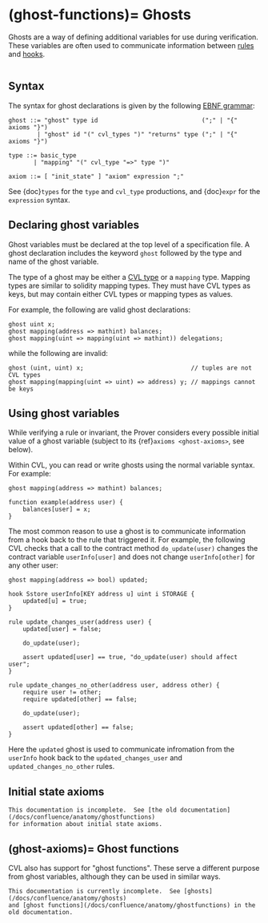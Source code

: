 (ghost-functions)=
Ghosts
======

Ghosts are a way of defining additional variables for use during verification.
These variables are often used to communicate information between
[rules](rules.md) and [hooks](hooks.md).

```{contents}
```

Syntax
------

The syntax for ghost declarations is given by the following [EBNF grammar](syntax):

```
ghost ::= "ghost" type id                             (";" | "{" axioms "}")
        | "ghost" id "(" cvl_types ")" "returns" type (";" | "{" axioms "}")

type ::= basic_type
       | "mapping" "(" cvl_type "=>" type ")"

axiom ::= [ "init_state" ] "axiom" expression ";"
```

See {doc}`types` for the `type` and `cvl_type` productions, and {doc}`expr` for
the `expression` syntax.

Declaring ghost variables
-------------------------

Ghost variables must be declared at the top level of a specification file.
A ghost declaration includes the keyword `ghost` followed by the type and name
of the ghost variable.

The type of a ghost may be either a [CVL type](types.md) or a `mapping` type.
Mapping types are similar to solidity mapping types.  They must have CVL types
as keys, but may contain either CVL types or mapping types as values.

For example, the following are valid ghost declarations:

```cvl
ghost uint x;
ghost mapping(address => mathint) balances;
ghost mapping(uint => mapping(uint => mathint)) delegations;
```

while the following are invalid:

```cvl
ghost (uint, uint) x;                              // tuples are not CVL types
ghost mapping(mapping(uint => uint) => address) y; // mappings cannot be keys
```


Using ghost variables
---------------------

While verifying a rule or invariant, the Prover considers every possible
initial value of a ghost variable (subject to its {ref}`axioms <ghost-axioms>`,
see below).

Within CVL, you can read or write ghosts using the normal variable syntax.  For
example:

```cvl
ghost mapping(address => mathint) balances;

function example(address user) {
    balances[user] = x;
}
```

The most common reason to use a ghost is to communicate information from a hook
back to the rule that triggered it.  For example, the following CVL checks
that a call to the contract method `do_update(user)` changes the contract
variable `userInfo[user]` and does not change `userInfo[other]` for any other
user:

```cvl
ghost mapping(address => bool) updated;

hook Sstore userInfo[KEY address u] uint i STORAGE {
    updated[u] = true;
}

rule update_changes_user(address user) {
    updated[user] = false;

    do_update(user);

    assert updated[user] == true, "do_update(user) should affect user";
}

rule update_changes_no_other(address user, address other) {
    require user != other;
    require updated[other] == false;

    do_update(user);

    assert updated[other] == false;
}
```

Here the `updated` ghost is used to communicate infromation from the `userInfo`
hook back to the `updated_changes_user` and `updated_changes_no_other` rules.

Initial state axioms
--------------------

```{todo}
This documentation is incomplete.  See [the old documentation](/docs/confluence/anatomy/ghostfunctions)
for information about initial state axioms.
```

(ghost-axioms)=
Ghost functions
---------------

CVL also has support for "ghost functions".  These serve a different purpose
from ghost variables, although they can be used in similar ways.

```{todo}
This documentation is currently incomplete.  See [ghosts](/docs/confluence/anatomy/ghosts)
and [ghost functions](/docs/confluence/anatomy/ghostfunctions) in the old documentation.
```



